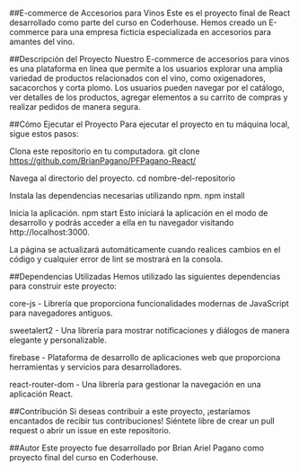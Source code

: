 ##E-commerce de Accesorios para Vinos
Este es el proyecto final de React desarrollado como parte del curso en Coderhouse. Hemos creado un E-commerce para una empresa ficticia especializada en accesorios para amantes del vino.

##Descripción del Proyecto
Nuestro E-commerce de accesorios para vinos es una plataforma en línea que permite a los usuarios explorar una amplia variedad de productos relacionados con el vino, como oxigenadores, sacacorchos y corta plomo. Los usuarios pueden navegar por el catálogo, ver detalles de los productos, agregar elementos a su carrito de compras y realizar pedidos de manera segura.

##Cómo Ejecutar el Proyecto
Para ejecutar el proyecto en tu máquina local, sigue estos pasos:

Clona este repositorio en tu computadora.
git clone https://github.com/BrianPagano/PFPagano-React/

Navega al directorio del proyecto.
cd nombre-del-repositorio

Instala las dependencias necesarias utilizando npm.
npm install

Inicia la aplicación.
npm start
Esto iniciará la aplicación en el modo de desarrollo y podrás acceder a ella en tu navegador visitando http://localhost:3000.

La página se actualizará automáticamente cuando realices cambios en el código y cualquier error de lint se mostrará en la consola.

##Dependencias Utilizadas
Hemos utilizado las siguientes dependencias para construir este proyecto:

core-js - Librería que proporciona funcionalidades modernas de JavaScript para navegadores antiguos.

sweetalert2 - Una librería para mostrar notificaciones y diálogos de manera elegante y personalizable.

firebase - Plataforma de desarrollo de aplicaciones web que proporciona herramientas y servicios para desarrolladores.

react-router-dom - Una librería para gestionar la navegación en una aplicación React.

##Contribución
Si deseas contribuir a este proyecto, ¡estaríamos encantados de recibir tus contribuciones! Siéntete libre de crear un pull request o abrir un issue en este repositorio.

##Autor
Este proyecto fue desarrollado por Brian Ariel Pagano como proyecto final del curso en Coderhouse.